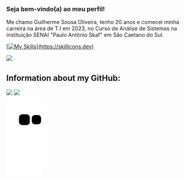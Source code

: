 ### Seja bem-vindo(a) ao meu perfil!
<div>
  Me chamo Guilherme Sousa Oliveira, tenho 20 anos e comecei minha carreira na área de T.I em 2023, no Curso de Análise de Sistemas na instituição SENAI "Paulo Antônio Skaf" em São Caetano do Sul.
</div>


<div>
  <a href="https://github.com/GSolivier">
</div>
  
[![My Skills](https://skillicons.dev/icons?i=figma,html,css,)](https://skillicons.dev)
  
 <div> 
  <a href="https://www.linkedin.com/in/guilherme-sousa-oliveira/" target="_blank"><img src="https://img.shields.io/badge/-LinkedIn-%230077B5?style=for-the-badge&logo=linkedin&logoColor=white" target="_blank"></a> 
   
   
 ## Information about my GitHub:
 <div>
 <img height="160em" src="https://github-readme-stats.vercel.app/api?username=GSolivier&show_icons=true&theme=dark&include_all_commits=true&count_private=true"/>
 <img height="160em" src="https://github-readme-stats.vercel.app/api/top-langs/?username=GSolivier&layout=compact&langs_count=7&theme=dark"/>
 </div>
 
  ![Snake animation](https://github.com/rafaballerini/rafaballerini/blob/output/github-contribution-grid-snake.svg)
 
</div>
 
